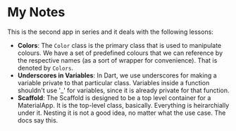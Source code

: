 # My Notes

This is the second app in series and it deals with the following lessons:
- **Colors**: The `Color` class is the primary class that is used to manipulate colours. We have a set of predefined colours that we can reference by the respective names (as a sort of wrapper for convenience). That is denoted by `Colors`.
- **Underscores in Variables**: In Dart, we use underscores for making a variable private to that particular class. Variables inside a function shouldn't use '_' for variables, since it is already private for that function.
- **Scaffold**: The Scaffold is designed to be a top level container for a MaterialApp. It is the top-level class, basically. Everything is heirarchially under it. Nesting it is not a good idea, no matter what the use case. The docs say this.

